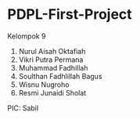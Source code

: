 # PDPL-First-Project

Kelompok 9
1. Nurul Aisah Oktafiah
2. Vikri Putra Permana
3. Muhammad Fadhillah
4. Soulthan Fadhlillah Bagus
5. Wisnu Nugroho
6. Resmi Junaidi Sholat

PIC: Sabil
